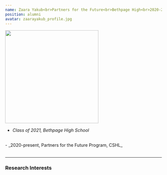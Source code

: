```yaml
---
name: Zaara Yakub<br>Partners for the Future<br>Bethpage High<br>2020-2021<br>
position: alumni
avatar: zaarayakub_profile.jpg
---
```


<img width="300" src="{{site.baseurl}}/images/people/{{page.avatar}}" data-action="zoom">
<br>

- _Class of 2021, Bethpage High School_ <br>
 <br>
- _2020-present, Partners for the Future Program, CSHL_ <br>
<br>

<hr>

### Research Interests


<br>
<br>
<br>

&nbsp;
&nbsp;
&nbsp;
&nbsp;
&nbsp;
&nbsp;
&nbsp;
&nbsp;
&nbsp;
&nbsp;
&nbsp;
&nbsp;
&nbsp;
&nbsp;
&nbsp;
&nbsp;
&nbsp;
&nbsp;
&nbsp;
&nbsp;
&nbsp;
&nbsp;
&nbsp;
&nbsp;

